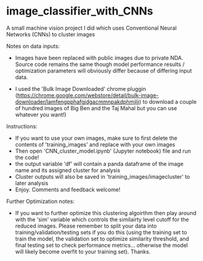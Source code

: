# image_classifier_with_CNNs
A small machine vision project I did which uses Conventional Neural Networks (CNNs) to cluster images 

Notes on data inputs:

- Images have been replaced with public images due to private NDA. Source code remains the same though model performance results / optimization parameters will obviously differ because of differing input data.

- I used the 'Bulk Image Downloaded' chrome pluggin (https://chrome.google.com/webstore/detail/bulk-image-downloader/lamfengpphafgjdgacmmnpakdphmjlji) to download a couple of hundred images of Big Ben and the Taj Mahal but you can use whatever you want!)

Instructions:

- If you want to use your own images, make sure to first delete the contents of 'training_images' and replace with your own images 
- Then open 'CNN_cluster_model.ipynb' (Jupyter notebook) file and run the code! 
- the output variable 'df' will contain a panda dataframe of the image name and its assigned cluster for analysis
- Cluster outputs will also be saved in 'training_images/imagecluster' to later analysis 
- Enjoy. Comments and feedback welcome! 

Further Optimization notes:

- If you want to further optimize this clustering algoirthm then play around with the 'sim' variable which controls the similairty level cutoff for the reduced images. Please remember to split your data into training/validation/testing sets if you do this (using the training set to train the model, the validation set to optimize similarity threshold, and final testing set to check performance metrics... otherwise the model will likely become overfit to your training set). Thanks. 
